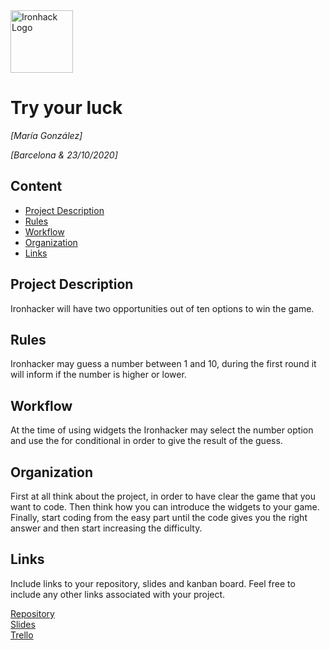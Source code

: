 <img src="https://bit.ly/2VnXWr2" alt="Ironhack Logo" width="100"/>

# Try your luck
*[María González]*

*[Barcelona & 23/10/2020]*

## Content
- [Project Description](#project-description)
- [Rules](#rules)
- [Workflow](#workflow)
- [Organization](#organization)
- [Links](#links)

## Project Description
Ironhacker will have two opportunities out of ten options to win the game. 

## Rules
Ironhacker may guess a number between 1 and 10, during the first round it will inform if the number is higher or lower.

## Workflow
At the time of using widgets the Ironhacker may select the number option and use the for conditional in order to give the result of the guess.

## Organization
First at all think about the project, in order to have clear the game that you want to code. Then think how you can introduce the widgets to your game. Finally, start coding from the easy part until the code gives you the right answer and then start increasing the difficulty.


## Links
Include links to your repository, slides and kanban board. Feel free to include any other links associated with your project.

[Repository](https://github.com/merygongon/Project-Week-1-Build-Your-Own-Game)  
[Slides](https://docs.google.com/presentation/d/1quTrhqB8eR5jZW86XBUeE1pTyHuwqpgrxi9args5bkI/edit?usp=sharing)  
[Trello](https://trello.com/b/Z3mcWRBP/guess-the-number)  
